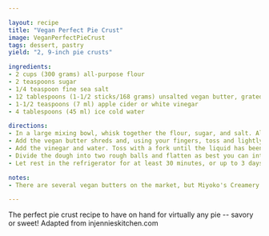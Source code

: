 ```yaml
---

layout: recipe
title: "Vegan Perfect Pie Crust"
image: VeganPerfectPieCrust
tags: dessert, pastry
yield: "2, 9-inch pie crusts"

ingredients:
- 2 cups (300 grams) all-purpose flour
- 2 teaspoons sugar
- 1/4 teaspoon fine sea salt
- 12 tablespoons (1-1/2 sticks/168 grams) unsalted vegan butter, grated on a large-hole grater and frozen until very cold
- 1-1/2 teaspoons (7 ml) apple cider or white vinegar
- 4 tablespoons (45 ml) ice cold water

directions:
- In a large mixing bowl, whisk together the flour, sugar, and salt. Alternatively, pulse in the bowl of a food processor just to combine.
- Add the vegan butter shreds and, using your fingers, toss and lightly pinch the mixture until the mixture is sandy but with some small pea-size bits still visible. If using the food processor, pulse a few times until the mixture is sandy but with some small pea-size bits still visible.
- Add the vinegar and water. Toss with a fork until the liquid has been absorbed. Continue stirring, in a quick circular motion, until the mixture starts to come together in a shaggy mass. Alternatively, pulse the mixture in the food processor for 60-90 seconds where the dough will almost form a ball in the last few seconds.
- Divide the dough into two rough balls and flatten as best you can into 2 discs about 1-inch thick. Wrap each disc tightly and then flatten a bit more to create a more solid disc.
- Let rest in the refrigerator for at least 30 minutes, or up to 3 days, before rolling out.

notes:
- There are several vegan butters on the market, but Miyoko's Creamery's European Style UNSALTED Cultured Vegan Butter performs exactly like dairy butter in this recipe. Not always easy to find the unsalted, but it is also available on their website.

---
```


The perfect pie crust recipe to have on hand for virtually any pie -- savory or sweet! Adapted from injennieskitchen.com

